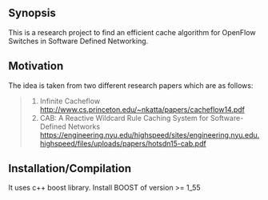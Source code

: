 ## Synopsis

This is a research project to find an efficient 
cache algorithm for OpenFlow Switches in Software Defined Networking.

## Motivation
The idea is taken from two different research papers which are as follows:
>1) Infinite Cacheflow
http://www.cs.princeton.edu/~nkatta/papers/cacheflow14.pdf
>2) CAB: A Reactive Wildcard Rule Caching System for Software-Defined Networks
https://engineering.nyu.edu/highspeed/sites/engineering.nyu.edu.highspeed/files/uploads/papers/hotsdn15-cab.pdf

## Installation/Compilation
It uses c++ boost library. 
Install BOOST of version >= 1_55



